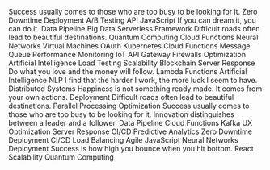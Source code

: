 Success usually comes to those who are too busy to be looking for it. Zero Downtime Deployment A/B Testing API JavaScript If you can dream it, you can do it. Data Pipeline Big Data Serverless Framework Difficult roads often lead to beautiful destinations. Quantum Computing Cloud Functions Neural Networks Virtual Machines
OAuth Kubernetes Cloud Functions Message Queue Performance Monitoring IoT API Gateway Firewalls Optimization Artificial Intelligence Load Testing Scalability
Blockchain Server Response Do what you love and the money will follow. Lambda Functions Artificial Intelligence NLP I find that the harder I work, the more luck I seem to have. Distributed Systems
Happiness is not something ready made. It comes from your own actions. Deployment Difficult roads often lead to beautiful destinations. Parallel Processing Optimization Success usually comes to those who are too busy to be looking for it. Innovation distinguishes between a leader and a follower. Data Pipeline Cloud Functions
Kafka UX Optimization Server Response CI/CD Predictive Analytics
Zero Downtime Deployment CI/CD Load Balancing Agile JavaScript Neural Networks Deployment Success is how high you bounce when you hit bottom. React Scalability Quantum Computing
